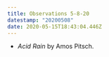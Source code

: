 ```yaml
---
title: Observations 5-8-20
datestamp: "20200508"
date: 2020-05-15T18:43:04.446Z
---
```

- *Acid Rain* by Amos Pitsch.